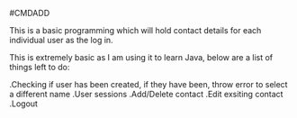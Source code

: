 #CMDADD

This is a basic programming which will hold contact details for each individual user as the log in.

This is extremely basic as I am using it to learn Java, below are a list of things left to do:

.Checking if user has been created, if they have been, throw error to select a different name
.User sessions
.Add/Delete contact
.Edit exsiting contact
.Logout


